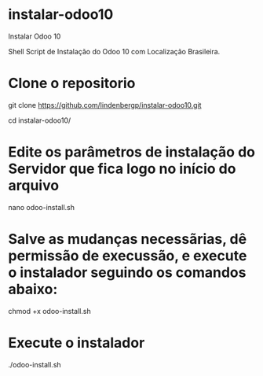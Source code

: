 # instalar-odoo10
Instalar Odoo 10


Shell Script de Instalação do Odoo 10 com Localização Brasileira.

# Clone o repositorio
git clone https://github.com/lindenbergp/instalar-odoo10.git

cd instalar-odoo10/

# Edite os parâmetros de instalação do Servidor que fica logo no início do arquivo

nano odoo-install.sh

# Salve as mudanças necessãrias, dê permissão de execussão, e execute o instalador seguindo os comandos abaixo:

chmod +x odoo-install.sh

# Execute o instalador

./odoo-install.sh
